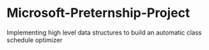 # Microsoft-Preternship-Project

Implementing high level data structures to build an automatic class schedule optimizer
